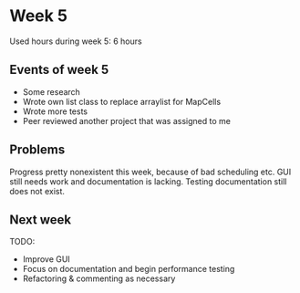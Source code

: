 # Week 5

Used hours during week 5: 6 hours

## Events of week 5
* Some research
* Wrote own list class to replace arraylist for MapCells
* Wrote more tests
* Peer reviewed another project that was assigned to me
 
## Problems

Progress pretty nonexistent this week, because of bad scheduling etc. GUI still needs work and documentation is lacking. Testing documentation still does not exist.

## Next week

TODO:
* Improve GUI
* Focus on documentation and begin performance testing
* Refactoring & commenting as necessary
